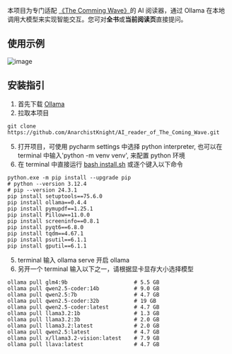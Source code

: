 本项目为专门适配 [《The Comming Wave》](https://ia801201.us.archive.org/21/items/the-coming-wave-by-mustafa-suleyman-michael-bhaskar-pdfread.net/The%20Coming%20Wave%20By%20Mustafa%20SuleymanMichael%20Bhaskar-pdfread.net.pdf)的 AI 阅读器，通过 Ollama 在本地调用大模型来实现智能交互。您可对**全书**或**当前阅读页**直接提问。

## 使用示例
![image](https://github.com/user-attachments/assets/2d51e7cd-0826-4f6d-8074-0a4083e22e50)

## 安装指引
1. 首先下载 [Ollama](https://ollama.com/download)
2. 拉取本项目
```
git clone https://github.com/AnarchistKnight/AI_reader_of_The_Coming_Wave.git
```
5. 打开项目，可使用 pycharm settings 中选择 python interpreter, 也可以在 terminal 中输入'python -m venv venv', 来配置 python 环境
6. 在 terminal 中直接运行 [bash install.sh](https://github.com/AnarchistKnight/AI_reader_of_The_Coming_Wave/blob/56b829348c31c1920c2bc5955c9a2a931e6015b9/install.sh) 或逐个键入以下命令
```
python.exe -m pip install --upgrade pip
# python --version 3.12.4
# pip --version 24.3.1
pip install setuptools==75.6.0
pip install ollama==0.4.4
pip install pymupdf==1.25.1
pip install Pillow==11.0.0
pip install screeninfo==0.8.1
pip install pyqt6==6.8.0
pip install tqdm==4.67.1
pip install psutil==6.1.1
pip install gputil==6.1.1
```
5. terminal 输入 ollama serve 开启 ollama
6. 另开一个 terminal 输入以下之一，请根据显卡显存大小选择模型
```
ollama pull glm4:9b                     # 5.5 GB 
ollama pull qwen2.5-coder:14b           # 9.0 GB
ollama pull qwen2.5:7b                  # 4.7 GB
ollama pull qwen2.5-coder:32b           # 19 GB
ollama pull qwen2.5-coder:latest        # 4.7 GB
ollama pull llama3.2:1b                 # 1.3 GB
ollama pull llama3.2:3b                 # 2.0 GB
ollama pull llama3.2:latest             # 2.0 GB
ollama pull qwen2.5:latest              # 4.7 GB
ollama pull x/llama3.2-vision:latest    # 7.9 GB
ollama pull llava:latest                # 4.7 GB
```
